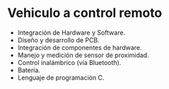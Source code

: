 # Vehiculo a control remoto
* Integración de Hardware y Software. 
* Diseño y desarrollo de PCB.
* Integración de componentes de hardware. 
* Manejo y medición de sensor de proximidad.
* Control inalámbrico (vía Bluetooth).
* Batería.
* Lenguaje de programación C.
